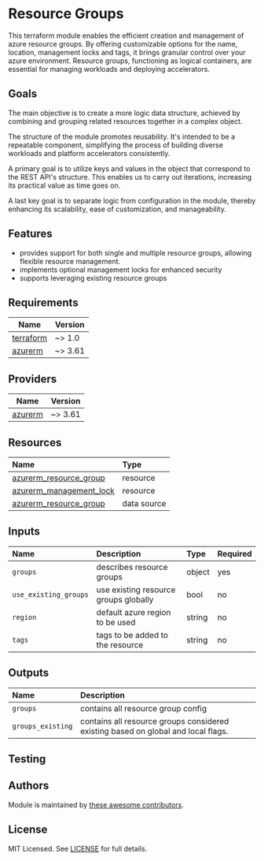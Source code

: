 # Resource Groups

This terraform module enables the efficient creation and management of azure resource groups. By offering customizable options for the name, location, management locks and tags, it brings granular control over your azure environment. Resource groups, functioning as logical containers, are essential for managing workloads and deploying accelerators.

## Goals

The main objective is to create a more logic data structure, achieved by combining and grouping related resources together in a complex object.

The structure of the module promotes reusability. It's intended to be a repeatable component, simplifying the process of building diverse workloads and platform accelerators consistently.

A primary goal is to utilize keys and values in the object that correspond to the REST API's structure. This enables us to carry out iterations, increasing its practical value as time goes on.

A last key goal is to separate logic from configuration in the module, thereby enhancing its scalability, ease of customization, and manageability.

## Features

- provides support for both single and multiple resource groups, allowing flexible resource management.
- implements optional management locks for enhanced security
- supports leveraging existing resource groups

## Requirements

| Name | Version |
|------|---------|
| <a name="requirement_terraform"></a> [terraform](#requirement\_terraform) | ~> 1.0 |
| <a name="requirement_azurerm"></a> [azurerm](#requirement\_azurerm) | ~> 3.61 |

## Providers

| Name | Version |
|------|---------|
| <a name="provider_azurerm"></a> [azurerm](#provider\_azurerm) | ~> 3.61 |

## Resources

| Name | Type |
| :-- | :-- |
| [azurerm_resource_group](https://registry.terraform.io/providers/hashicorp/azurerm/latest/docs/resources/resource_group) | resource |
| [azurerm_management_lock](https://registry.terraform.io/providers/hashicorp/azurerm/latest/docs/resources/management_lock) | resource |
| [azurerm_resource_group](https://registry.terraform.io/providers/hashicorp/azurerm/latest/docs/data-sources/resource_group) | data source |

## Inputs

| Name | Description | Type | Required |
| :-- | :-- | :-- | :-- |
| `groups` | describes resource groups | object | yes |
| `use_existing_groups` | use existing resource groups globally | bool | no |
| `region` | default azure region to be used | string | no |
| `tags` | tags to be added to the resource | string | no |

## Outputs

| Name | Description |
| :-- | :-- |
| `groups` | contains all resource group config |
| `groups_existing` | contains all resource groups considered existing based on global and local flags. |

## Testing

## Authors

Module is maintained by [these awesome contributors](https://github.com/cloudnationhq/terraform-azure-rg/graphs/contributors).

## License

MIT Licensed. See [LICENSE](https://github.com/cloudnationhq/terraform-azure-rg/blob/main/LICENSE) for full details.

